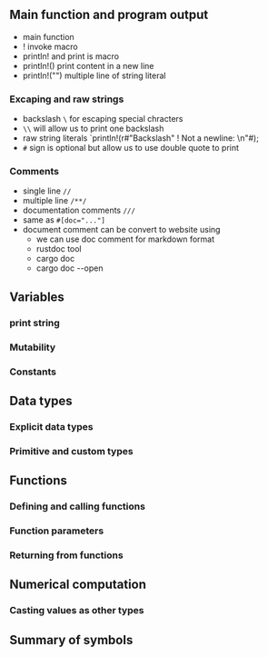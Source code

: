 ## Main function and program output
- main function
- ! invoke macro
- println! and print is macro
- println!() print content in a new line
- println!("") multiple line of string literal
### Excaping and raw strings
- backslash `\` for escaping special chracters
- `\\` will allow us to print one backslash
- raw string literals `println!(r#"Backslash" \! Not a newline: \n"#);
- `#` sign is optional but allow us to use double quote to print
### Comments
- single line `//`
- multiple line `/**/`
- documentation comments `///`
- same as `#[doc="..."]`
- document comment can be convert to website using
  - we can use doc comment for markdown format 
  - rustdoc tool
  - cargo doc
  - cargo doc --open
## Variables
### print string
### Mutability
### Constants

## Data types
### Explicit data types
### Primitive and custom types

## Functions
### Defining and calling functions
### Function parameters
### Returning from functions

## Numerical computation
### Casting values as other types

## Summary of symbols
